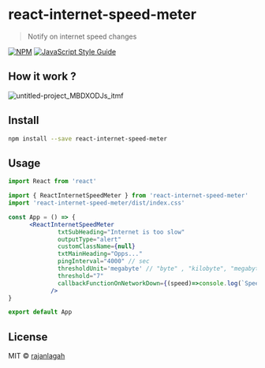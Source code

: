 # react-internet-speed-meter

> Notify on internet speed changes

[![NPM](https://img.shields.io/npm/v/react-internet-speed-meter.svg)](https://www.npmjs.com/package/react-internet-speed-meter) [![JavaScript Style Guide](https://img.shields.io/badge/code_style-standard-brightgreen.svg)](https://standardjs.com)

## How it work ?
![untitled-project_MBDXODJs_itmf](https://user-images.githubusercontent.com/20952569/104233887-a1113400-5478-11eb-8706-5fe07a6058d4.gif)


## Install

```bash
npm install --save react-internet-speed-meter
```

## Usage

```jsx
import React from 'react'

import { ReactInternetSpeedMeter } from 'react-internet-speed-meter'
import 'react-internet-speed-meter/dist/index.css'

const App = () => {
      <ReactInternetSpeedMeter  
              txtSubHeading="Internet is too slow"
              outputType="alert"
              customClassName={null}
              txtMainHeading="Opps..." 
              pingInterval="4000" // sec
              thresholdUnit='megabyte' // "byte" , "kilobyte", "megabyte" 
              threshold="7" 
              callbackFunctionOnNetworkDown={(speed)=>console.log(`Speed is less that threshold ${speed}`)}
            />
}

export default App

```

## License

MIT © [rajanlagah](https://github.com/rajanlagah)
